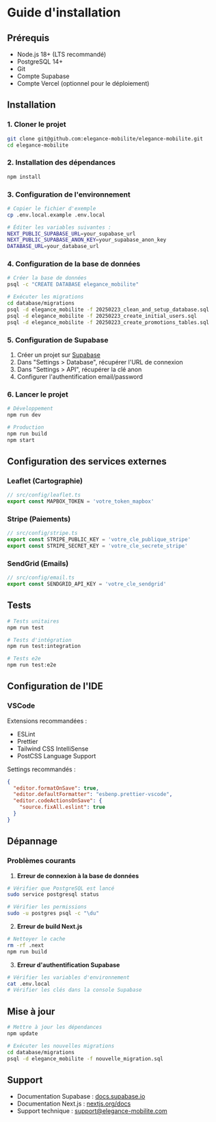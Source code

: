 # Guide d'installation

## Prérequis

- Node.js 18+ (LTS recommandé)
- PostgreSQL 14+
- Git
- Compte Supabase
- Compte Vercel (optionnel pour le déploiement)

## Installation

### 1. Cloner le projet

```bash
git clone git@github.com:elegance-mobilite/elegance-mobilite.git
cd elegance-mobilite
```

### 2. Installation des dépendances

```bash
npm install
```

### 3. Configuration de l'environnement

```bash
# Copier le fichier d'exemple
cp .env.local.example .env.local

# Éditer les variables suivantes :
NEXT_PUBLIC_SUPABASE_URL=your_supabase_url
NEXT_PUBLIC_SUPABASE_ANON_KEY=your_supabase_anon_key
DATABASE_URL=your_database_url
```

### 4. Configuration de la base de données

```bash
# Créer la base de données
psql -c "CREATE DATABASE elegance_mobilite"

# Exécuter les migrations
cd database/migrations
psql -d elegance_mobilite -f 20250223_clean_and_setup_database.sql
psql -d elegance_mobilite -f 20250223_create_initial_users.sql
psql -d elegance_mobilite -f 20250223_create_promotions_tables.sql
```

### 5. Configuration de Supabase

1. Créer un projet sur [Supabase](https://app.supabase.io)
2. Dans "Settings > Database", récupérer l'URL de connexion
3. Dans "Settings > API", récupérer la clé anon
4. Configurer l'authentification email/password

### 6. Lancer le projet

```bash
# Développement
npm run dev

# Production
npm run build
npm start
```

## Configuration des services externes

### Leaflet (Cartographie)

```typescript
// src/config/leaflet.ts
export const MAPBOX_TOKEN = 'votre_token_mapbox'
```

### Stripe (Paiements)

```typescript
// src/config/stripe.ts
export const STRIPE_PUBLIC_KEY = 'votre_cle_publique_stripe'
export const STRIPE_SECRET_KEY = 'votre_cle_secrete_stripe'
```

### SendGrid (Emails)

```typescript
// src/config/email.ts
export const SENDGRID_API_KEY = 'votre_cle_sendgrid'
```

## Tests

```bash
# Tests unitaires
npm run test

# Tests d'intégration
npm run test:integration

# Tests e2e
npm run test:e2e
```

## Configuration de l'IDE

### VSCode

Extensions recommandées :
- ESLint
- Prettier
- Tailwind CSS IntelliSense
- PostCSS Language Support

Settings recommandés :
```json
{
  "editor.formatOnSave": true,
  "editor.defaultFormatter": "esbenp.prettier-vscode",
  "editor.codeActionsOnSave": {
    "source.fixAll.eslint": true
  }
}
```

## Dépannage

### Problèmes courants

1. **Erreur de connexion à la base de données**
```bash
# Vérifier que PostgreSQL est lancé
sudo service postgresql status

# Vérifier les permissions
sudo -u postgres psql -c "\du"
```

2. **Erreur de build Next.js**
```bash
# Nettoyer le cache
rm -rf .next
npm run build
```

3. **Erreur d'authentification Supabase**
```bash
# Vérifier les variables d'environnement
cat .env.local
# Vérifier les clés dans la console Supabase
```

## Mise à jour

```bash
# Mettre à jour les dépendances
npm update

# Exécuter les nouvelles migrations
cd database/migrations
psql -d elegance_mobilite -f nouvelle_migration.sql
```

## Support

- Documentation Supabase : [docs.supabase.io](https://docs.supabase.io)
- Documentation Next.js : [nextjs.org/docs](https://nextjs.org/docs)
- Support technique : [support@elegance-mobilite.com](mailto:support@elegance-mobilite.com)
